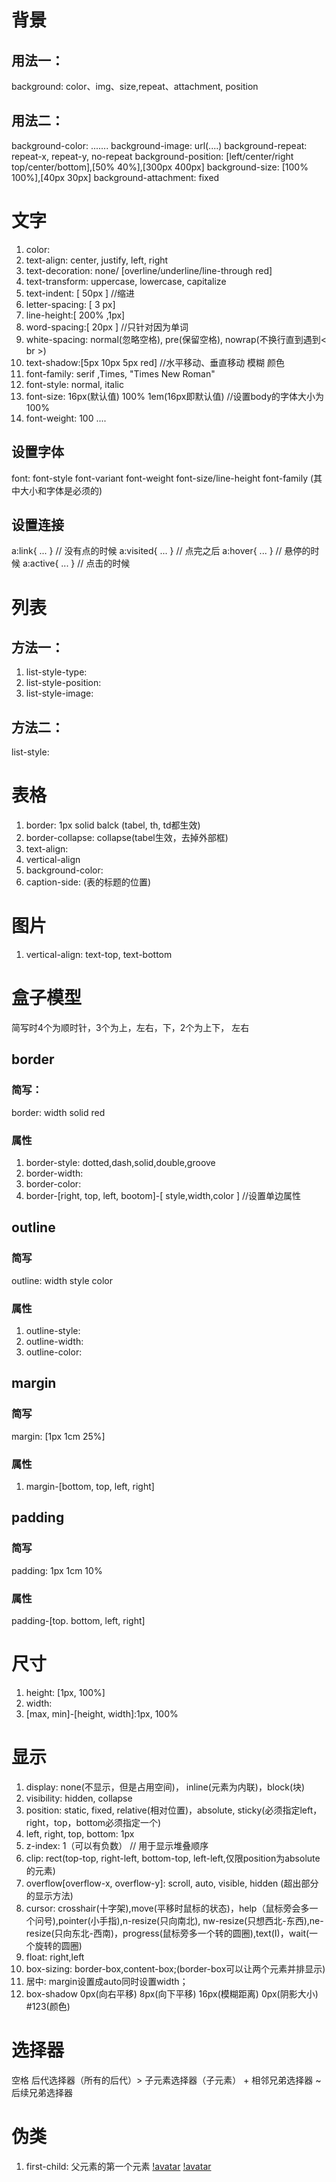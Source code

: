# 背景
## 用法一：
   background: color、img、size,repeat、attachment, position
## 用法二：
   background-color: .......
   background-image: url(....)
   background-repeat: repeat-x, repeat-y, no-repeat
   background-position: [left/center/right top/center/bottom],[50% 40%],[300px 400px]
   background-size: [100% 100%],[40px 30px]
   background-attachment: fixed

# 文字
1. color:
2. text-align: center, justify, left, right
3. text-decoration: none/ [overline/underline/line-through red]            
4. text-transform: uppercase, lowercase, capitalize
5. text-indent: [ 50px ]                               //缩进
6. letter-spacing: [ 3 px]
7. line-height:[ 200% ,1px]
8. word-spacing:[ 20px ] //只针对因为单词
9. white-spacing: normal(忽略空格), pre(保留空格), nowrap(不换行直到遇到< br >)
10. text-shadow:[5px 10px 5px red]  //水平移动、垂直移动 模糊 颜色
11. font-family: serif ,Times, "Times New Roman"
12. font-style: normal, italic
13. font-size: 16px(默认值) 100% 1em(16px即默认值) //设置body的字体大小为100%
14. font-weight: 100 .... 
## 设置字体
font: font-style font-variant font-weight font-size/line-height font-family (其中大小和字体是必须的)
## 设置连接
a:link{ ... }      // 没有点的时候
a:visited{ ... }   // 点完之后
a:hover{ ... }     // 悬停的时候
a:active{ ... }    // 点击的时候

# 列表
## 方法一：
1. list-style-type: 
2. list-style-position:
3. list-style-image:

## 方法二：
list-style: 

# 表格
1. border: 1px solid balck (tabel, th, td都生效)
2. border-collapse: collapse(tabel生效，去掉外部框)
3. text-align:
4. vertical-align
5. background-color: 
6. caption-side: (表的标题的位置)

# 图片
1. vertical-align: text-top, text-bottom              

# 盒子模型
简写时4个为顺时针，3个为上，左右，下，2个为上下， 左右
## border
### 简写：
border: width solid red
### 属性
1. border-style: dotted,dash,solid,double,groove
2. border-width:
3. border-color:
4. border-[right, top, left, bootom]-[ style,width,color ]  //设置单边属性
## outline
### 简写
outline: width style color

### 属性
1. outline-style:
2. outline-width:
3. outline-color:

## margin
### 简写
margin: [1px 1cm 25%]

### 属性
1. margin-[bottom, top, left, right]

## padding
### 简写
padding: 1px 1cm 10%
### 属性
padding-[top. bottom, left, right]

# 尺寸
1. height: [1px, 100%]
2. width: 
3. [max, min]-[height, width]:1px, 100%

# 显示
1. display: none(不显示，但是占用空间)， inline(元素为内联)，block(块)
2. visibility: hidden, collapse
3. position: static, fixed, relative(相对位置)，absolute, sticky(必须指定left，right，top，bottom必须指定一个)
4. left, right, top, bottom: 1px
5. z-index: 1（可以有负数） // 用于显示堆叠顺序
6. clip: rect(top-top, right-left, bottom-top, left-left,仅限position为absolute的元素)
7. overflow[overflow-x, overflow-y]: scroll, auto, visible, hidden   (超出部分的显示方法)
8. cursor: crosshair(十字架),move(平移时鼠标的状态)，help（鼠标旁会多一个问号),pointer(小手指),n-resize(只向南北), nw-resize(只想西北-东西),ne-resize(只向东北-西南)，progress(鼠标旁多一个转的圆圈),text(I)，wait(一个旋转的圆圈)
9. float: right,left
10. box-sizing: border-box,content-box;(border-box可以让两个元素并排显示)
11. 居中: margin设置成auto同时设置width；
12. box-shadow 0px(向右平移) 8px(向下平移) 16px(模糊距离) 0px(阴影大小) #123(颜色)

# 选择器
 空格 后代选择器（所有的后代）> 子元素选择器（子元素） + 相邻兄弟选择器 ~ 后续兄弟选择器

# 伪类
1. first-child: 父元素的第一个元素
[!avatar](/伪类.png)
[!avatar](/伪元素.png)